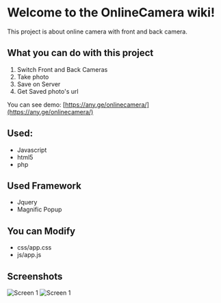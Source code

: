 # Welcome to the OnlineCamera wiki!
This project is about online camera with front and back camera.

## What you can do with this project
1. Switch Front and Back Cameras
1. Take photo
1. Save on Server
1. Get Saved photo's url

You can see demo: [https://any.ge/onlinecamera/](https://any.ge/onlinecamera/)

## Used: 
* Javascript
* html5
* php

## Used Framework 
* Jquery 
* Magnific Popup

## You can Modify 
* css/app.css
* js/app.js

## Screenshots
![Screen 1](https://any.ge/onlinecamera/screen1.png)
![Screen 1](https://any.ge/onlinecamera/screen2.png)
